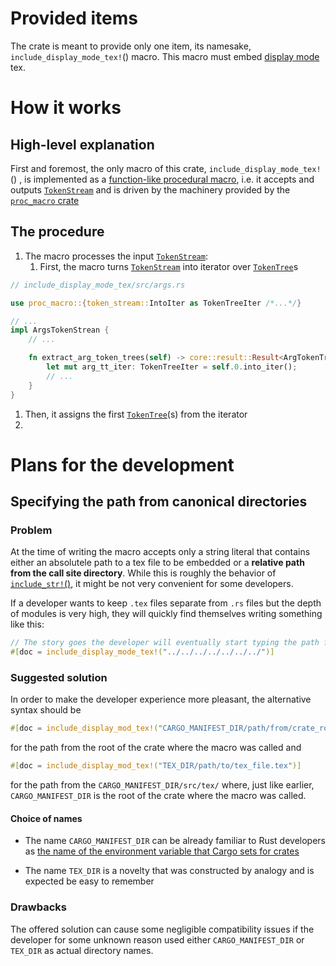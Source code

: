 # Provided items

The crate is meant to provide only one item, its namesake, `include_display_mode_tex!`() macro.
This macro must embed [display mode](http://www.malinc.se/math/latex/inlinedisplayen.php) tex.

# How it works

## High-level explanation

First and foremost, the only macro of this crate, `include_display_mode_tex!`() , is
implemented as a [function-like procedural macro](https://doc.rust-lang.org/reference/procedural-macros.html#function-like-procedural-macros), i.e. it accepts and outputs [`TokenStream`] and is driven by
the machinery provided by the [`proc_macro` crate](https://doc.rust-lang.org/reference/procedural-macros.html#the-proc_macro-crate)

## The procedure

1. The macro processes the input [`TokenStream`]:
   1. First, the macro turns [`TokenStream`] into iterator over [`TokenTree`]s
```rust
// include_display_mode_tex/src/args.rs

use proc_macro::{token_stream::IntoIter as TokenTreeIter /*...*/}

// ...
impl ArgsTokenStrean {
    // ...

    fn extract_arg_token_trees(self) -> core::result::Result<ArgTokenTrees, Error> {
        let mut arg_tt_iter: TokenTreeIter = self.0.into_iter();
        // ...
    }
}
```
   1. Then, it assigns the first [`TokenTree`]\(s\) from the iterator
1. 

# Plans for the development

## Specifying the path from canonical directories

### Problem

At the time of writing the macro accepts only a string literal that contains either an
absolutele path to a tex file to be embedded or a **relative path from the call site directory**.
While this is roughly the behavior of [`include_str!`()](https://doc.rust-lang.org/std/macro.include_str.html),
it might be not very convenient for some developers.

If a developer wants to keep `.tex` files separate from `.rs` files but the depth of modules
is very high, they will quickly find themselves writing something like this:

```rust
// The story goes the developer will eventually start typing the path from the crate root
#[doc = include_display_mode_tex!("../../../../../../../")]
```

### Suggested solution

In order to make the developer experience more pleasant, the alternative syntax should be

```rust
#[doc = include_display_mod_tex!("CARGO_MANIFEST_DIR/path/from/crate_root/tex_file.tex")]
```

for the path from the root of the crate where the macro was called and

```rust
#[doc = include_display_mod_tex!("TEX_DIR/path/to/tex_file.tex")]
```

for the path from the `CARGO_MANIFEST_DIR/src/tex/` where, just like earlier, `CARGO_MANIFEST_DIR`
is the root of the crate where the macro was called.

#### Choice of names

* The name `CARGO_MANIFEST_DIR` can be already familiar to Rust developers as
[the name of the environment variable that Cargo sets for crates](https://doc.rust-lang.org/cargo/reference/environment-variables.html#environment-variables-cargo-sets-for-crates)

* The name `TEX_DIR` is a novelty that was constructed by analogy and is expected be easy to remember

### Drawbacks

The offered solution can cause some negligible compatibility issues if the developer for some
unknown reason used either `CARGO_MANIFEST_DIR` or `TEX_DIR` as actual directory names.

[`TokenStream`]: https://doc.rust-lang.org/proc_macro/struct.TokenStream.html
[`TokenTree`]: https://doc.rust-lang.org/proc_macro/enum.TokenTree.html#